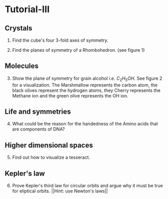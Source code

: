 # Tutorial-III

## Crystals
1.  Find the cube's four 3-fold axes of symmetry.

2. Find the planes of symmetry of a Rhombohedron. (see figure 1)

## Molecules
3. Show the plane of symmetry for grain alcohol i.e. $C_2 H_5 OH$. See figure 2 for a visualization. The Marshmallow represents the carbon atom, the black olives represent the hydrogen atoms, they Cherry represents the Methane ion and the green olive represents the OH ion.

## Life and symmetries
4. What could be the reason for the handedness of the Amino acids that are components of DNA?

## Higher dimensional spaces
5. Find out how to visualize a tesseract.

## Kepler's law
6. Prove Kepler's third law for circular orbits and argue why it must be true for eliptical orbits. ||Hint: use Newton's laws||